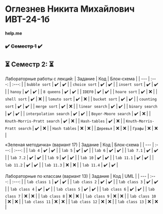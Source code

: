 # Оглезнев Никита Михайлович ИВТ-24-1б

#### help.me

### ✔️ ~~Семестр 1~~ ✔️ 

## ⏳ **Семестр 2:** ⏳


Лабораторные работы с лекций:
| Задание | Код | Блок-схема |
| --- | :---: | :---: |
| `bubble sort` | ✔️  | ✔️ |
| `choice sort` | ✔️  | ✔️ |
| `insert sort` | ✔️  | ✔️ |
| `hanoy` | ✔️  | ✔️ |
| `8 queens` | ✔️  | ✔️ |
| `IDEF0` | ✔️  | ✔️ |
| `hoare sort` | ✔️  | ❌ |
| `shell sort` | ✔️  | ❌ |
| `lomuto sort` | ✔️  | ❌ |
| `bucket sort` | ✔️  | ✔️ |
| `counting sort` | ✔️  | ✔️ |
| `merge sort` | ✔️  | ❌ |
| `linear search` | ✔️  | ✔️ |
| `binary search` | ✔️  | ✔️ |
| `interpolation search` | ✔️  | ✔️ |
| `Boyer-Moore search` | ✔️  | ❌ |
| `Knuth-Morris-Pratt search` | ✔️  | ❌ |
| `Hash-tables` | ✔️  | ❌ |
| `Knuth-Morris-Pratt search` | ✔️  | ❌ |
| `Hash tables` | ❌  | ❌ |
| `Деревья` | ❌  | ❌ |
| `Графы` | ❌  | ❌ |





«Зеленая методичка» (вариант 17)
| Задание | Код | Блок-схема |
| --- | :---: | :---: |
| `lab 4` | ✔️  | ✔️ |
| `lab 5` | ✔️  | ✔️ |
| `lab 6` | ✔️  | ✔️ |
| `lab 7.1` | ✔️  | ✔️ |
| `lab 7.2` | ✔️  | ✔️ |
| `lab 9` | ✔️  | ✔️ |
| `lab 10` | ✔️  | ✔️ |
| `lab 11.1` | ✔️  | ✔️ |
| `lab 11.2` | ✔️  | ✔️ |
| `lab 11.3` | ❌  | ❌ |
| `lab 11.4` | ✔️  | ✔️ |




Лабораторные по классам (вариант 13)
| Задание | Код | UML |
| --- | :---: | :---: |
| `lab class 1` | ✔️  | ✔️ |
| `lab class 2` | ✔️  | ✔️ |
| `lab class 3` | ✔️  | ✔️ |
| `lab class 4` | ✔️  | ✔️ |
| `lab class 5` | ✔️  | ✔️ |
| `lab class 6` | ✔️  | ✔️ |
| `lab class 7` | ❌  | ❌ |
| `lab class 8` | ❌  | ❌ |
| `lab class 9` | ❌  | ❌ |
| `lab class 10` | ❌  | ❌ |
| `lab class 11` | ❌  | ❌ |
| `lab class 12` | ❌  | ❌ |
| `lab class 13` | ❌  | ❌ |




